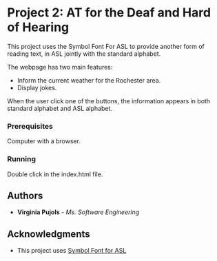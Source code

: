 # Project 2: AT for the Deaf and Hard of Hearing

This project uses the Symbol Font For ASL to provide another form of reading text, in ASL jointly with the standard alphabet.

The webpage has two main features:
  - Inform the current weather for the Rochester area.
  - Display jokes.

When the user click one of the buttons, the information appears in both standard alphabet and ASL alphabet.

### Prerequisites
Computer with a browser.

### Running
Double click in the index.html file.

## Authors

* **Virginia Pujols** - *Ms. Software Engineering*

## Acknowledgments
* This project uses [Symbol Font for ASL](http://aslfont.github.io/Symbol-Font-For-ASL/ways-to-write.html)
